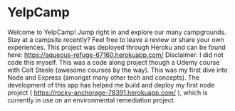 # YelpCamp
Welcome to YelpCamp!
Jump right in and explore our many campgrounds. Stay at a campsite recently? Feel free to leave a review or share your own experiences.
This project was deployed through Heroku and can be found here: https://aqueous-refuge-67160.herokuapp.com/
Disclaimer: I did not code this myself. This was a code along project though a Udemy course with Colt Steele (awesome courses by the way). This was my first dive into Node and Express (amongst many other tech and concepts). The development of this app has helped me build and deploy my first node project ( https://rocky-anchorage-78391.herokuapp.com/ ), which is currently in use on an environmental remediation project.
